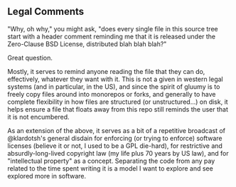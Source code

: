 ## Legal Comments

"Why, oh why," you might ask, "does every single file in this source tree start
with a header comment reminding me that it is released under the Zero-Clause
BSD License, distributed blah blah blah?"

Great question.

Mostly, it serves to remind anyone reading the file that they can do,
effectively, whatever they want with it. This is not a given in western legal
systems (and in particular, in the US), and since the spirit of gluumy is to
freely copy files around into monorepos or forks, and generally to have
complete flexibility in how files are structured (or unstructured...) on disk,
it helps ensure a file that floats away from this repo still reminds the user
that it is not encumbered.

As an extension of the above, it serves as a bit of a repetitive broadcast of
@klardotsh's general disdain for enforcing (or trying to enforce) software
licenses (believe it or not, I used to be a GPL die-hard), for restrictive and
absurdly-long-lived copyright law (my life plus 70 years by US law), and for
"intellectual property" as a concept. Separating the code from any pay related
to the time spent writing it is a model I want to explore and see explored more
in software.
